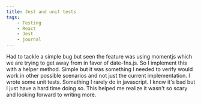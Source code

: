 ```yaml
---
title: Jest and unit tests
tags:
    - Testing
    - React
    - Jest
    - journal
---
```


Had to tackle a simple bug but seen the feature was using momentjs which we are trying to get away from in favor of date-fns.js. So I implement this with a helper method. Simple but it was something I needed to verify would work in other possible scenarios and not just the current implementation. I wrote some unit tests. Something I rarely do in javascript. I know it's bad but I just have a hard time doing so. This helped me realize it wasn't so scary and looking forward to writing more.
